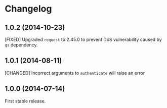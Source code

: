 # Changelog

## 1.0.2 (2014-10-23)

[FIXED] Upgraded `request` to 2.45.0 to prevent DoS vulnerability caused by `qs` dependency.

## 1.0.1 (2014-08-11)

[CHANGED] Incorrect arguments to `authenticate` will raise an error

## 1.0.0 (2014-07-14)

First stable release.
